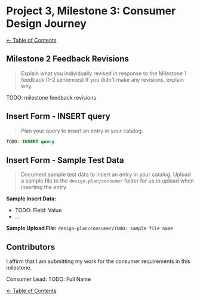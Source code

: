 # Project 3, Milestone 3: **Consumer** Design Journey

[← Table of Contents](../design-journey.md)


## Milestone 2 Feedback Revisions
> Explain what you individually revised in response to the Milestone 1 feedback (1-2 sentences)
> If you didn't make any revisions, explain why.

TODO: milestone feedback revisions


## Insert Form - INSERT query
> Plan your query to insert an entry in your catalog.

```sql
TODO: INSERT query
```



## Insert Form - Sample Test Data
> Document sample test data to insert an entry in your catalog.
> Upload a sample file to the `design-plan/consumer` folder for us to upload when inserting the entry.

**Sample Insert Data:**
  - TODO: Field: Value
  - ...

**Sample Upload File:** `design-plan/consumer/TODO: sample file name`


## Contributors

I affirm that I am submitting my work for the consumer requirements in this milestone.

Consumer Lead: TODO: Full Name


[← Table of Contents](../design-journey.md)
